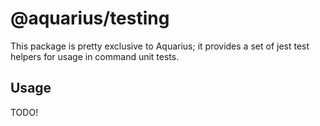 # @aquarius/testing

This package is pretty exclusive to Aquarius; it provides a set of jest test helpers for usage in command unit tests.

## Usage

TODO!

